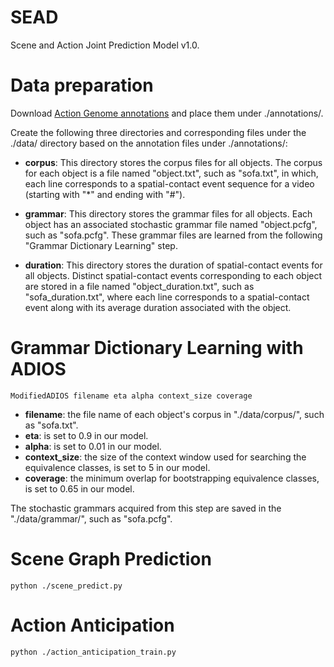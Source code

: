 # SEAD
Scene and Action Joint Prediction Model v1.0.

# Data preparation
Download [Action Genome annotations](https://drive.google.com/drive/folders/1LGGPK_QgGbh9gH9SDFv_9LIhBliZbZys) and place them under ./annotations/.

Create the following three directories and corresponding files under the ./data/ directory based on the annotation files under ./annotations/:

* __corpus__:
This directory stores the corpus files for all objects. The corpus for each object is a file named "object.txt", such as "sofa.txt", in which, each line corresponds to a spatial-contact event sequence for a video (starting with "*" and ending with "#").

* __grammar__:
This directory stores the grammar files for all objects. Each object has an associated stochastic grammar file named "object.pcfg", such as "sofa.pcfg". These grammar files are learned from the following "Grammar Dictionary Learning" step.

* __duration__:
This directory stores the duration of spatial-contact events for all objects. Distinct spatial-contact events corresponding to each object are stored in a file named "object_duration.txt", such as "sofa_duration.txt", where each line corresponds to a spatial-contact event along with its average duration associated with the object.

# Grammar Dictionary Learning with ADIOS

`ModifiedADIOS filename eta alpha context_size coverage`

* __filename__: the file name of each object's corpus in "./data/corpus/", such as "sofa.txt".
* __eta__: is set to 0.9 in our model.
* __alpha__: is set to 0.01 in our model.
* __context_size__:  the size of the context window used for searching the equivalence classes, is set to 5 in our model.
* __coverage__:  the minimum overlap for bootstrapping equivalence classes, is set to 0.65 in our model.

The stochastic grammars acquired from this step are saved in the "./data/grammar/", such as "sofa.pcfg".

# Scene Graph Prediction
`python ./scene_predict.py`

# Action Anticipation
`python ./action_anticipation_train.py`






